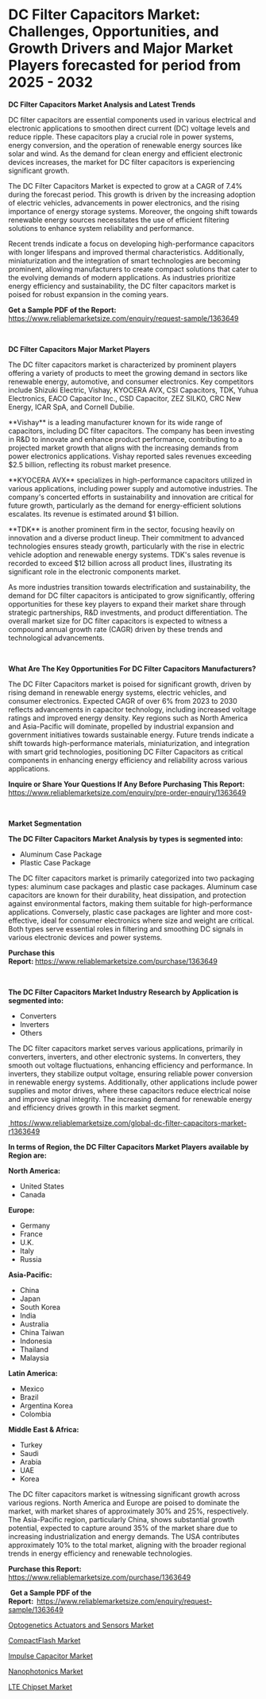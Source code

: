 <p><h1>DC Filter Capacitors Market: Challenges, Opportunities, and Growth Drivers and Major Market Players forecasted for period from 2025 - 2032</h1></p><p><strong>DC Filter Capacitors Market Analysis and Latest Trends</strong></p>
<p><p>DC filter capacitors are essential components used in various electrical and electronic applications to smoothen direct current (DC) voltage levels and reduce ripple. These capacitors play a crucial role in power systems, energy conversion, and the operation of renewable energy sources like solar and wind. As the demand for clean energy and efficient electronic devices increases, the market for DC filter capacitors is experiencing significant growth.</p><p>The DC Filter Capacitors Market is expected to grow at a CAGR of 7.4% during the forecast period. This growth is driven by the increasing adoption of electric vehicles, advancements in power electronics, and the rising importance of energy storage systems. Moreover, the ongoing shift towards renewable energy sources necessitates the use of efficient filtering solutions to enhance system reliability and performance. </p><p>Recent trends indicate a focus on developing high-performance capacitors with longer lifespans and improved thermal characteristics. Additionally, miniaturization and the integration of smart technologies are becoming prominent, allowing manufacturers to create compact solutions that cater to the evolving demands of modern applications. As industries prioritize energy efficiency and sustainability, the DC filter capacitors market is poised for robust expansion in the coming years.</p></p>
<p><strong>Get a Sample PDF of the Report:&nbsp;</strong> <a href="https://www.reliablemarketsize.com/enquiry/request-sample/1363649?utm_campaign=1133&utm_medium=2&utm_source=Github&utm_content=ia&utm_term=06042025&utm_id=dc-filter-capacitors">https://www.reliablemarketsize.com/enquiry/request-sample/1363649</a></p>
<p>&nbsp;</p>
<p><strong>DC Filter Capacitors Major Market Players</strong></p>
<p><p>The DC filter capacitors market is characterized by prominent players offering a variety of products to meet the growing demand in sectors like renewable energy, automotive, and consumer electronics. Key competitors include Shizuki Electric, Vishay, KYOCERA AVX, CSI Capacitors, TDK, Yuhua Electronics, EACO Capacitor Inc., CSD Capacitor, ZEZ SILKO, CRC New Energy, ICAR SpA, and Cornell Dubilie.</p><p>**Vishay** is a leading manufacturer known for its wide range of capacitors, including DC filter capacitors. The company has been investing in R&D to innovate and enhance product performance, contributing to a projected market growth that aligns with the increasing demands from power electronics applications. Vishay reported sales revenues exceeding $2.5 billion, reflecting its robust market presence.</p><p>**KYOCERA AVX** specializes in high-performance capacitors utilized in various applications, including power supply and automotive industries. The company's concerted efforts in sustainability and innovation are critical for future growth, particularly as the demand for energy-efficient solutions escalates. Its revenue is estimated around $1 billion.</p><p>**TDK** is another prominent firm in the sector, focusing heavily on innovation and a diverse product lineup. Their commitment to advanced technologies ensures steady growth, particularly with the rise in electric vehicle adoption and renewable energy systems. TDK's sales revenue is recorded to exceed $12 billion across all product lines, illustrating its significant role in the electronic components market.</p><p>As more industries transition towards electrification and sustainability, the demand for DC filter capacitors is anticipated to grow significantly, offering opportunities for these key players to expand their market share through strategic partnerships, R&D investments, and product differentiation. The overall market size for DC filter capacitors is expected to witness a compound annual growth rate (CAGR) driven by these trends and technological advancements.</p></p>
<p>&nbsp;</p>
<p><strong>What Are The Key Opportunities For DC Filter Capacitors Manufacturers?</strong></p>
<p><p>The DC Filter Capacitors market is poised for significant growth, driven by rising demand in renewable energy systems, electric vehicles, and consumer electronics. Expected CAGR of over 6% from 2023 to 2030 reflects advancements in capacitor technology, including increased voltage ratings and improved energy density. Key regions such as North America and Asia-Pacific will dominate, propelled by industrial expansion and government initiatives towards sustainable energy. Future trends indicate a shift towards high-performance materials, miniaturization, and integration with smart grid technologies, positioning DC Filter Capacitors as critical components in enhancing energy efficiency and reliability across various applications.</p></p>
<p><strong>Inquire or Share Your Questions If Any Before Purchasing This Report:</strong> <a href="https://www.reliablemarketsize.com/enquiry/pre-order-enquiry/1363649?utm_campaign=1133&utm_medium=2&utm_source=Github&utm_content=ia&utm_term=06042025&utm_id=dc-filter-capacitors">https://www.reliablemarketsize.com/enquiry/pre-order-enquiry/1363649</a></p>
<p>&nbsp;</p>
<p><strong>Market Segmentation</strong></p>
<p><strong>The DC Filter Capacitors Market Analysis by types is segmented into:</strong></p>
<p><ul><li>Aluminum Case Package</li><li>Plastic Case Package</li></ul></p>
<p><p>The DC filter capacitors market is primarily categorized into two packaging types: aluminum case packages and plastic case packages. Aluminum case capacitors are known for their durability, heat dissipation, and protection against environmental factors, making them suitable for high-performance applications. Conversely, plastic case packages are lighter and more cost-effective, ideal for consumer electronics where size and weight are critical. Both types serve essential roles in filtering and smoothing DC signals in various electronic devices and power systems.</p></p>
<p><strong>Purchase this Report:&nbsp;</strong><a href="https://www.reliablemarketsize.com/purchase/1363649?utm_campaign=1133&utm_medium=2&utm_source=Github&utm_content=ia&utm_term=06042025&utm_id=dc-filter-capacitors">https://www.reliablemarketsize.com/purchase/1363649</a></p>
<p>&nbsp;</p>
<p><strong>The DC Filter Capacitors Market Industry Research by Application is segmented into:</strong></p>
<p><ul><li>Converters</li><li>Inverters</li><li>Others</li></ul></p>
<p><p>The DC filter capacitors market serves various applications, primarily in converters, inverters, and other electronic systems. In converters, they smooth out voltage fluctuations, enhancing efficiency and performance. In inverters, they stabilize output voltage, ensuring reliable power conversion in renewable energy systems. Additionally, other applications include power supplies and motor drives, where these capacitors reduce electrical noise and improve signal integrity. The increasing demand for renewable energy and efficiency drives growth in this market segment.</p></p>
<p><a href="https://www.reliablemarketsize.com/global-dc-filter-capacitors-market-r1363649?utm_campaign=1133&utm_medium=2&utm_source=Github&utm_content=ia&utm_term=06042025&utm_id=dc-filter-capacitors">&nbsp;https://www.reliablemarketsize.com/global-dc-filter-capacitors-market-r1363649</a></p>
<p><strong>In terms of Region, the DC Filter Capacitors Market Players available by Region are:</strong></p>
<p>
    <p> <strong> North America: </strong>
        <ul>
            <li>United States</li>
            <li>Canada</li>
        </ul>
        </p> 
    <p> <strong> Europe: </strong>
        <ul>
            <li>Germany</li>
            <li>France</li>
            <li>U.K.</li>
            <li>Italy</li>
            <li>Russia</li>
        </ul>
        </p> 
    <p> <strong> Asia-Pacific: </strong>
        <ul>
            <li>China</li>
            <li>Japan</li>
            <li>South Korea</li>
            <li>India</li>
            <li>Australia</li>
            <li>China Taiwan</li>
            <li>Indonesia</li>
            <li>Thailand</li>
            <li>Malaysia</li>
        </ul>
        </p> 
    <p> <strong> Latin America: </strong>
        <ul>
            <li>Mexico</li>
            <li>Brazil</li>
            <li>Argentina Korea</li>
            <li>Colombia</li>
        </ul>
        </p> 
    <p> <strong> Middle East & Africa: </strong>
        <ul>
            <li>Turkey</li>
            <li>Saudi</li>
            <li>Arabia</li>
            <li>UAE</li>
            <li>Korea</li>
        </ul>
    </p>
    </p>
<p><p>The DC filter capacitors market is witnessing significant growth across various regions. North America and Europe are poised to dominate the market, with market shares of approximately 30% and 25%, respectively. The Asia-Pacific region, particularly China, shows substantial growth potential, expected to capture around 35% of the market share due to increasing industrialization and energy demands. The USA contributes approximately 10% to the total market, aligning with the broader regional trends in energy efficiency and renewable technologies.</p></p>
<p><strong>Purchase this Report: </strong><a href="https://www.reliablemarketsize.com/purchase/1363649?utm_campaign=1133&utm_medium=2&utm_source=Github&utm_content=ia&utm_term=06042025&utm_id=dc-filter-capacitors">https://www.reliablemarketsize.com/purchase/1363649</a></p>
<p>&nbsp;<strong>Get a Sample PDF of the Report:&nbsp;&nbsp;</strong><a href="https://www.reliablemarketsize.com/enquiry/request-sample/1363649?utm_campaign=1133&utm_medium=2&utm_source=Github&utm_content=ia&utm_term=06042025&utm_id=dc-filter-capacitors">https://www.reliablemarketsize.com/enquiry/request-sample/1363649</a></p>
<p><strong></strong></p>
<p><p><a href="https://github.com/oatisorenscl/Market-Research-Report-List-1/blob/main/optogenetics-actuators-and-sensors-market.md?utm_campaign=1133&utm_medium=2&utm_source=Github&utm_content=ia&utm_term=06042025&utm_id=dc-filter-capacitors">Optogenetics Actuators and Sensors Market</a></p><p><a href="https://github.com/matotwipff14/Market-Research-Report-List-1/blob/main/compactflash-market.md?utm_campaign=1133&utm_medium=2&utm_source=Github&utm_content=ia&utm_term=06042025&utm_id=dc-filter-capacitors">CompactFlash Market</a></p><p><a href="https://github.com/jemalapoilly/Market-Research-Report-List-1/blob/main/impulse-capacitor-market.md?utm_campaign=1133&utm_medium=2&utm_source=Github&utm_content=ia&utm_term=06042025&utm_id=dc-filter-capacitors">Impulse Capacitor Market</a></p><p><a href="https://github.com/norbyboyse4d/Market-Research-Report-List-1/blob/main/nanophotonics-market.md?utm_campaign=1133&utm_medium=2&utm_source=Github&utm_content=ia&utm_term=06042025&utm_id=dc-filter-capacitors">Nanophotonics Market</a></p><p><a href="https://github.com/shapurforouz/Market-Research-Report-List-1/blob/main/lte-chipset-market.md?utm_campaign=1133&utm_medium=2&utm_source=Github&utm_content=ia&utm_term=06042025&utm_id=dc-filter-capacitors">LTE Chipset Market</a></p></p>